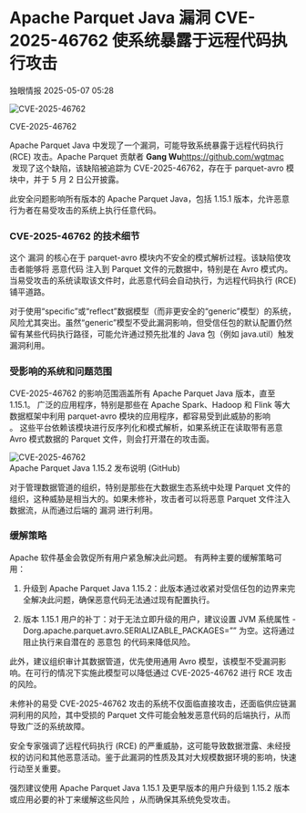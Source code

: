 #  Apache Parquet Java 漏洞 CVE-2025-46762 使系统暴露于远程代码执行攻击   
 独眼情报   2025-05-07 05:28  
  
![CVE-2025-46762](https://mmbiz.qpic.cn/sz_mmbiz_jpg/KgxDGkACWnSyKFLtkcOjPryUgkxftDvMHwmSNcUUdkht3xjUIWzlMwFS29gNEott4R0WHscSo4qNdkAwTicvtdA/640?wx_fmt=other&from=appmsg "")  
  
CVE-2025-46762  
  
Apache Parquet Java 中发现了一个漏洞，可能导致系统暴露于远程代码执行 (RCE) 攻击。Apache Parquet 贡献者 **Gang Wu**https://github.com/wgtmac  
 发现了这个缺陷，该缺陷被追踪为 CVE-2025-46762，存在于 parquet-avro 模块中，并于 5 月 2 日公开披露。  
  
此安全问题影响所有版本的 Apache Parquet Java，包括 1.15.1 版本，允许恶意行为者在易受攻击的系统上执行任意代码。  
### CVE-2025-46762 的技术细节  
  
这个 漏洞 的核心在于 parquet-avro 模块内不安全的模式解析过程。该缺陷使攻击者能够将 恶意代码 注入到 Parquet 文件的元数据中，特别是在 Avro 模式内。当易受攻击的系统读取该文件时，此恶意代码会自动执行，为远程代码执行 (RCE) 铺平道路。  
  
对于使用“specific”或“reflect”数据模型（而非更安全的“generic”模型）的系统，风险尤其突出。虽然“generic”模型不受此漏洞影响，但受信任包的默认配置仍然留有某些代码执行路径，可能允许通过预先批准的 Java 包（例如 java.util）触发漏洞利用。  
### 受影响的系统和问题范围  
  
CVE-2025-46762 的影响范围涵盖所有 Apache Parquet Java 版本，直至 1.15.1。 广泛的应用程序，特别是那些在 Apache Spark、Hadoop 和 Flink 等大数据框架中利用 parquet-avro 模块的应用程序，都容易受到此威胁的影响  
。 这些平台依赖该模块进行反序列化和模式解析，如果系统正在读取带有恶意 Avro 模式数据的 Parquet 文件，则会打开潜在的攻击面。  
  
![CVE-2025-46762](https://mmbiz.qpic.cn/sz_mmbiz_png/KgxDGkACWnSyKFLtkcOjPryUgkxftDvM1hylLsStJ2ZtFaYK4RQQKicXb7z5JNKBdvdJtpaib3xqibc0t1r5NwCbw/640?wx_fmt=png&from=appmsg "")  
Apache Parquet Java 1.15.2 发布说明 (GitHub)  
  
对于管理数据管道的组织，特别是那些在大数据生态系统中处理 Parquet 文件的组织，这种威胁是相当大的。如果未修补，攻击者可以将恶意 Parquet 文件注入数据流，从而通过后端的 漏洞 进行利用。  
### 缓解策略  
  
Apache 软件基金会敦促所有用户紧急解决此问题。 有两种主要的缓解策略可用：  
1. 升级到 Apache Parquet Java 1.15.2：此版本通过收紧对受信任包的边界来完全解决此问题，确保恶意代码无法通过现有配置执行。  
  
1. 版本 1.15.1 用户的补丁：对于无法立即升级的用户，建议设置 JVM 系统属性 -Dorg.apache.parquet.avro.SERIALIZABLE_PACKAGES=”” 为空。这将通过阻止执行来自潜在的 恶意包 的代码来降低风险。  
  
此外，建议组织审计其数据管道，优先使用通用 Avro 模型，该模型不受漏洞影响。在可行的情况下实施此模型可以降低通过 CVE-2025-46762 进行 RCE 攻击的风险。  
  
未修补的易受 CVE-2025-46762 攻击的系统不仅面临直接攻击，还面临供应链漏洞利用的风险，其中受损的 Parquet 文件可能会触发恶意代码的后端执行，从而导致广泛的系统故障。  
  
安全专家强调了远程代码执行 (RCE) 的严重威胁，这可能导致数据泄露、未经授权的访问和其他恶意活动。鉴于此漏洞的性质及其对大规模数据环境的影响，快速行动至关重要。  
  
强烈建议使用 Apache Parquet Java 1.15.1 及更早版本的用户升级到 1.15.2 版本或应用必要的补丁来缓解这些风险 ，从而确保其系统免受攻击。  
  
  
